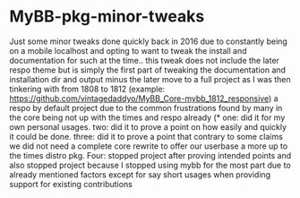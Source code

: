 # MyBB-pkg-minor-tweaks

Just some minor tweaks done quickly back in 2016
due to constantly being on a mobile localhost and opting to want to tweak the install and documentation for such at the time.. this tweak does not include the  later respo theme but is simply the first part of tweaking the documentation and installation dir and output minus the later move to a full project
as I was then tinkering with from 1808 to 1812 (example: https://github.com/vintagedaddyo/MyBB_Core-mybb_1812_responsive) a respo by default 
project due to the common frustrations found by many in the core being not up with the times and respo already (* one: did it for my own personal usages. two: did it to prove a point on how easily and quickly it could be done. three: did it to prove a point that contrary to some claims we did not need a complete core rewrite to offer our userbase a more up to the times distro pkg. Four: stopped project after proving intended points and also stopped project because I stopped using mybb for the most part due to already mentioned factors except for say short usages when providing support for existing contributions
